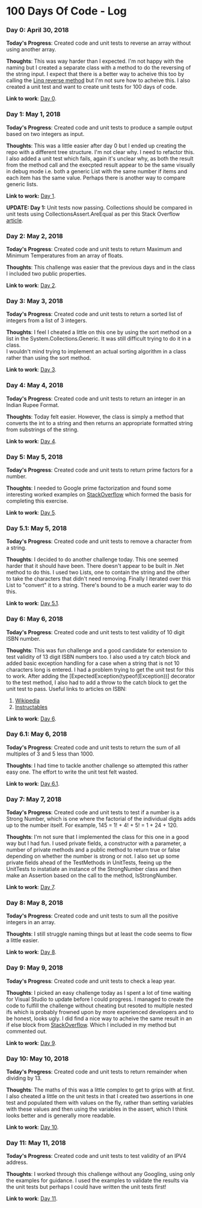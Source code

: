 # 100 Days Of Code - Log

### Day 0: April 30, 2018

**Today's Progress**: Created code and unit tests to reverse an array without using another array.

**Thoughts**: This was way harder than I expected.  I'm not happy with the naming but I created a separate class with a method to do the reversing of the string input.  I expect that there is a better way to acheive this too by calling the [Linq reverse method](https://msdn.microsoft.com/en-us/library/bb358497(v=vs.110).aspx) but I'm not sure how to acheive this.  I also created a unit test and want to create unit tests for 100 days of code.

**Link to work**: [Day 0](https://github.com/mikehowell/100-days-of-code-the-challenges/tree/master/solutions/day0).

### Day 1: May 1, 2018 ###

**Today's Progress**: Created code and unit tests to produce a sample output based on two integers as input.

**Thoughts**: This was a little easier after day 0 but I ended up creating the repo with a different tree structure.  I'm not clear why.  I need to refactor this.  I also added a unit test which fails, again it's unclear why, as both the result from the method call and the execpted result appear to be the same visually in debug mode i.e. both a generic List<int> with the same number if items and each item has the same value.  Perhaps there is another way to compare generic lists.
  
**Link to work:** [Day 1](https://github.com/mikehowell/100-days-of-code-the-challenges/tree/master/solutions/day1/Day1).
  
**UPDATE: Day 1:** Unit tests now passing.  Collections should be compared in unit tests using CollectionsAssert.AreEqual as per this Stack Overflow [article](https://stackoverflow.com/questions/11055632/how-to-compare-lists-in-unit-testing).

### Day 2: May 2, 2018 ###

**Today's Progress**: Created code and unit tests to return Maximum and Minimum Temperatures from an array of floats.

**Thoughts**: This challenge was easier that the previous days and in the class I included two public properties.

**Link to work**: [Day 2](https://github.com/mikehowell/100-days-of-code-the-challenges/tree/master/solutions/day2/MinMaxTemperature).

### Day 3: May 3, 2018 ###

**Today's Progress**: Created code and unit tests to return a sorted list of integers from a list of 3 integers.

**Thoughts**: I feel I cheated a little on this one by using the sort method on a list in the System.Collections.Generic.
It was still difficult trying to do it in a class.  
I wouldn't mind trying to implement an actual sorting algorithm in a class rather than using the sort method.

**Link to work**: [Day 3](https://github.com/mikehowell/100-days-of-code-the-challenges/tree/master/solutions/day3).

### Day 4: May 4, 2018 ###

**Today's Progress**: Created code and unit tests to return an integer in an Indian Rupee Format.

**Thoughts**: Today felt easier.  However, the class is simply a method that converts the int to a string and then returns an appropriate formatted string from substrings of the string.

**Link to work**: [Day 4](https://github.com/mikehowell/100-days-of-code-the-challenges/tree/master/solutions/day4).

### Day 5: May 5, 2018 ###

**Today's Progress**: Created code and unit tests to return prime factors for a number.

**Thoughts**: I needed to Google prime factorization and found some interesting worked examples on [StackOverflow](https://stackoverflow.com/questions/5872962/prime-factors-in-c-sharp) which formed the basis for completing this exercise.

**Link to work**: [Day 5](https://github.com/mikehowell/100-days-of-code-the-challenges/tree/master/solutions/day5).

### Day 5.1: May 5, 2018 ###

**Today's Progress**: Created code and unit tests to remove a character from a string.

**Thoughts**: I decided to do another challenge today.  This one seemed harder that it should have been.  There doesn't appear to be built in .Net method to do this.  I used two Lists, one to contain the string and the other to take the characters that didn't need removing.  Finally I iterated over this List to "convert" it to a string.  There's bound to be a much earier way to do this.

**Link to work**: [Day 5.1](https://github.com/mikehowell/100-days-of-code-the-challenges/tree/master/solutions/day5.1).

### Day 6: May 6, 2018 ###

**Today's Progress**: Created code and unit tests to test validity of 10 digit ISBN number.

**Thoughts**: This was fun challenge and a good candidate for extension to test validity of 13 digit ISBN numbers too.  I also used a try catch block and added basic exception handling for a case when a string that is not 10 characters long is entered.  I had a problem trying to get the unit test for this to work.  After adding the [ExpectedException(typeof(Exception))] decorator to the test method, I also had to add a throw to the catch block to get the unit test to pass.
Useful links to articles on ISBN:
1. [Wikipedia](https://en.wikipedia.org/wiki/International_Standard_Book_Number)
2. [Instructables](http://www.instructables.com/id/How-to-verify-a-ISBN/)

**Link to work**: [Day 6](https://github.com/mikehowell/100-days-of-code-the-challenges/tree/master/solutions/day6).

### Day 6.1: May 6, 2018 ###

**Today's Progress**: Created code and unit tests to return the sum of all multiples of 3 and 5 less than 1000.

**Thoughts**: I had time to tackle another challenge so attempted this rather easy one.  The effort to write the unit test felt wasted.

**Link to work**: [Day 6.1](https://github.com/mikehowell/100-days-of-code-the-challenges/tree/master/solutions/day6.1).

### Day 7: May 7, 2018 ###

**Today's Progress**: Created code and unit tests to test if a number is a Strong Number, which is one where the factorial of the individual digits adds up to the number itself.  For example, 145 = 1! + 4! + 5! = 1 + 24 + 120.

**Thoughts**: I'm not sure that I implemented the class for this one in a good way but I had fun.  I used private fields, a constructor with a parameter, a number of private methods and a public method to return true or false depending on whether the number is strong or not.  I also set up some private fields ahead of the TestMethods in UnitTests, feeing up the UnitTests to instatiate an instance of the StrongNumber class and then make an Assertion based on the call to the method, IsStrongNumber.

**Link to work**: [Day 7](https://github.com/mikehowell/100-days-of-code-the-challenges/tree/master/solutions/day7).

### Day 8: May 8, 2018 ###

**Today's Progress**: Created code and unit tests to sum all the positive integers in an array.

**Thoughts**:  I still struggle naming things but at least the code seems to flow a little easier.

**Link to work**: [Day 8](https://github.com/mikehowell/100-days-of-code-the-challenges/tree/master/solutions/day8).

### Day 9: May 9, 2018 ###

**Today's Progress**: Created code and unit tests to check a leap year.

**Thoughts**: I picked an easy challenge today as I spent a lot of time waiting for Visual Studio to update before I could progress.  I managed to create the code to fulfill the challenge without cheating but resoted to multiple nested ifs which is probably frowned upon by more experienced developers and to be honest, looks ugly.  I did find a nice way to acheive the same result in an if else block from [StackOverflow](https://stackoverflow.com/questions/725098/leap-year-calculation).  Which I included in my method but commented out.

**Link to work**: [Day 9](https://github.com/mikehowell/100-days-of-code-the-challenges/tree/master/solutions/day9).

### Day 10: May 10, 2018 ###

**Today's Progress**: Created code and unit tests to return remainder when dividing by 13.

**Thoughts**: The maths of this was a little complex to get to grips with at first.  I also cheated a little on the unit tests in that I created two assertions in one test and populated them with values on the fly, rather than setting variables with these values and then using the variables in the assert, which I think looks better and is generally more readable.

**Link to work**: [Day 10](https://github.com/mikehowell/100-days-of-code-the-challenges/tree/master/solutions/day10).

### Day 11: May 11, 2018 ###

**Today's Progress**: Created code and unit tests to test validity of an IPV4 address.

**Thoughts**: I worked through this challenge without any Googling, using only the examples for guidance.  I used the examples to validate the results via the unit tests but perhaps I could have written the unit tests first!

**Link to work**: [Day 11](https://github.com/mikehowell/100-days-of-code-the-challenges/tree/master/solutions/day11).
